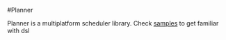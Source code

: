 #Planner

Planner is a multiplatform scheduler library. 
Check [samples](https://github.com/arslanarm/planner/tree/master/samples)
to get familiar with dsl
